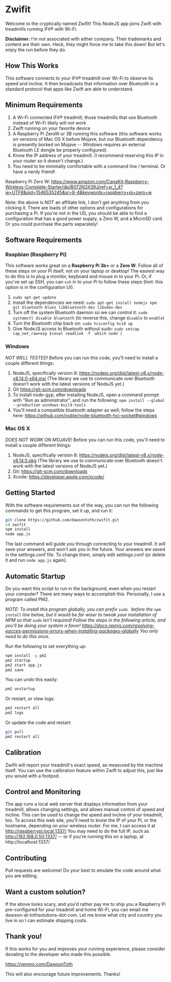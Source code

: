 # Zwifit

Welcome to the cryptically named Zwifit! This NodeJS app joins Zwift with treadmills running iFit® with Wi-Fi.

**Disclaimer:** I'm not associated with either company. Their trademarks and content are their own.
Heck, they might force me to take this down! But let's enjoy the *run* before they do.

## How This Works

This software connects to your iFit® treadmill over Wi-Fi to observe its speed and incline. It then
broadcasts that information over Bluetooth in a standard protocol that apps like Zwift are able to
understand.

## Minimum Requirements

1. A Wi-Fi connected iFit® treadmill; those treadmills that use Bluetooth instead of Wi-Fi likely will *not* work
2. Zwift running on your favorite device
3. A Raspberry Pi ZeroW or 3B running this software (this software works on versions of Mac OS X before Mojave, but our Bluetooth dependency is presently borked on Mojave -- Windows requires an external Bluetooth LE dongle be properly configured).
4. Know the IP address of your treadmill. (I recommend reserving this IP in your router so it doesn't change.)
5. You need to be minimally comfortable with a command line / terminal. Or have a nerdy friend!

Raspberry Pi Zero W: https://www.amazon.com/CanaKit-Raspberry-Wireless-Complete-Starter/dp/B072N3X39J/ref=sr_1_4?ie=UTF8&qid=1546535245&sr=8-4&keywords=raspberry+pi+zero+w

Note: the above is NOT an affiliate link, I don't get anything from you clicking it. There are loads of other options and configurations for purchasing a Pi. If you're not in the US, you should be able to find a configuration that has a good power supply, a Zero W, and a MicroSD card. Or you could purchase the parts separately!

## Software Requirements

### Raspbian (Raspberry Pi)

This software works great on a **Raspberry Pi 3b+** or a **Zero W**. Follow all of these steps on your Pi itself, not on
your laptop or desktop! The easiest way to do this is to plug a monitor, keyboard and mouse in to your
Pi. Or, if you've set up SSH, you can `ssh` in to your Pi to follow these steps (hint: this option is in the configuration UI).

1. `sudo apt-get update`
2. Install the dependencies we need: `sudo apt-get install nodejs npm git bluetooth bluez libbluetooth-dev libudev-dev`
3. Turn off the system Bluetooth daemon so we can control it: `sudo systemctl disable bluetooth` (to reverse this, change `disable` to `enable`)
4. Turn the Bluetooth chip back on: `sudo hciconfig hci0 up`
5. Give NodeJS access to Bluetooth without sudo: ```sudo setcap cap_net_raw+eip $(eval readlink -f `which node`)```

### Windows

*NOT WELL TESTED!* Before you can run this code, you'll need to install a couple different things:

1. NodeJS, specifically version 8: https://nodejs.org/dist/latest-v8.x/node-v8.14.0-x64.msi (The library we use to communicate over Bluetooth doesn't work with the latest versions of NodeJS yet.)
2. Git https://git-scm.com/downloads
3. To install node-gyp, after installing NodeJS, open a command prompt with "Run as administrator", and run the following: `npm install --global --production windows-build-tools`
3. You'll need a compatible bluetooth adapter as well; follow the steps here: https://github.com/noble/node-bluetooth-hci-socket#windows

### Mac OS X

*DOES NOT WORK ON MOJAVE!* Before you can run this code, you'll need to install a couple different things:

1. NodeJS, specifically version 8: https://nodejs.org/dist/latest-v8.x/node-v8.14.0.pkg (The library we use to communicate over Bluetooth doesn't work with the latest versions of NodeJS yet.)
2. Git: https://git-scm.com/downloads
3. Xcode: https://developer.apple.com/xcode/

## Getting Started

With the software requirements out of the way, you can run the following commands to get this program, set it up, and run it:

```bash
git clone https://github.com/dawsontoth/zwifit.git
cd zwifit
npm install
node app.js
```

The last command will guide you through connecting to your treadmill. It will save your answers, and
won't ask you in the future. Your answers are saved in the settings.conf file. To change them, simply
edit settings.conf (or delete it and run `node app.js` again).

## Automatic Startup

Do you want this script to run in the background, even when you restart your computer? There are many
ways to accomplish this. Personally, I use a program called PM2.

_NOTE: To install this program globally, you can prefix `sudo ` before the `npm install` line below, but it would be far wiser to tweak your installation of NPM so that `sudo` isn't required! Follow the steps in the following article, and you'll be doing your system a favor! https://docs.npmjs.com/resolving-eacces-permissions-errors-when-installing-packages-globally You only need to do this once._

Run the following to set everything up:

```bash
npm install -g pm2
pm2 startup
pm2 start app.js
pm2 save
```

You can undo this easily:

```bash
pm2 unstartup
```

Or restart, or view logs:

```bash
pm2 restart all
pm2 logs
```

Or update the code and restart:

```bash
git pull
pm2 restart all
```

## Calibration

Zwifit will report your treadmill's exact speed, as measured by the machine itself. You can use the calibration
feature within Zwift to adjust this, just like you would with a footpod.

## Control and Monitoring

The app runs a local web server that displays information from your treadmill, allows changing settings, and allows manual control of speed and incline. This can be used to change the speed and incline of your treadmill, too. To access this web site, you'll need to know the IP of your Pi, or the hostname, depending on your wireless router. For me, I can access it at http://raspberrypi.local:1337/ You may need to do the full IP, such as http://192.168.0.50:1337/ -- or if you're running this on a laptop, at http://localhost:1337/

## Contributing

Pull requests are welcome! Do your best to emulate the code around what you are editing.

## Want a custom solution?

If the above looks scary, and you'd rather pay me to ship you a Raspberry Pi pre-configured for your
treadmill and home Wi-Fi, you can email me dawson-at-tothsolutions-dot-com. Let me know what city and
country you live in so I can estimate shipping costs.

## Thank you!

If this works for you and improves your running experience, please consider donating to the developer
who made this possible.

https://venmo.com/DawsonToth

This will also encourage future improvements. Thanks!
